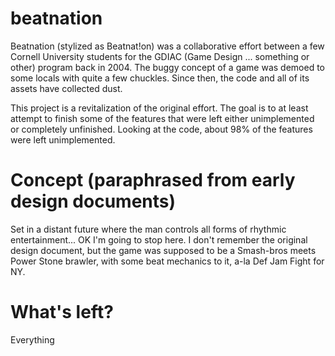 # beatnation

Beatnation (stylized as Beatnat!on) was a collaborative effort between a few
Cornell University students for the GDIAC (Game Design ... something or other)
program back in 2004. The buggy concept of a game was demoed to some locals
with quite a few chuckles. Since then, the code and all of its assets have
collected dust.

This project is a revitalization of the original effort. The goal is to at least
attempt to finish some of the features that were left either unimplemented or
completely unfinished. Looking at the code, about 98% of the features were left
unimplemented.

# Concept (paraphrased from early design documents)

Set in a distant future where the man controls all forms of rhythmic entertainment...
OK I'm going to stop here. I don't remember the original design document, but the
game was supposed to be a Smash-bros meets Power Stone brawler, with some beat
mechanics to it, a-la Def Jam Fight for NY.

# What's left?

Everything

